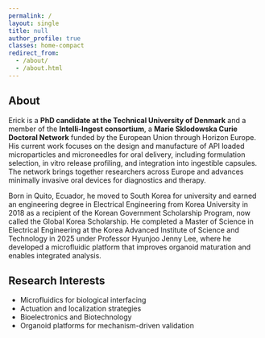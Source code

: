 ```yaml
---
permalink: /
layout: single
title: null
author_profile: true
classes: home-compact
redirect_from:
  - /about/
  - /about.html
---
```


About
------

Erick is a **PhD candidate at the Technical University of Denmark** and a member of the **Intelli-Ingest consortium**, a **Marie Sklodowska Curie Doctoral Network** funded by the European Union through Horizon Europe. His current work focuses on the design and manufacture of API loaded microparticles and microneedles for oral delivery, including formulation selection, in vitro release profiling, and integration into ingestible capsules. The network brings together researchers across Europe and advances minimally invasive oral devices for diagnostics and therapy.

Born in Quito, Ecuador, he moved to South Korea for university and earned an engineering degree in Electrical Engineering from Korea University in 2018 as a recipient of the Korean Government Scholarship Program, now called the Global Korea Scholarship. He completed a Master of Science in Electrical Engineering at the Korea Advanced Institute of Science and Technology in 2025 under Professor Hyunjoo Jenny Lee, where he developed a microfluidic platform that improves organoid maturation and enables integrated analysis.

Research Interests
------
* Microfluidics for biological interfacing
* Actuation and localization strategies
* Bioelectronics and Biotechnology
* Organoid platforms for mechanism-driven validation
